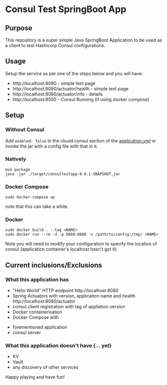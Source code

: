 # Consul Test SpringBoot App

## Purpose

This repository is a super simple Java SpringBoot Application to be used as a client to test Hashicorp Consul configurations.

## Usage

Setup the service as per one of the steps below and you will have:
 -  http://localhost:8080 - simple text page
 -  http://localhost:8080/actuator/health - simple text page
 -  http://localhost:8080/actuator/info - details 
 -  http://localhost:8500 - Consul Running (if using docker compose)

## Setup

### Without Consul

Add `enabled: false` in the clould.consul section of the [application.yml](./src/main/resources/application.yml) or invoke the jar with a config file with that in it.

### Natively

```
mvn package
java -jar ./target/consultestapp-0.0.1-SNAPSHOT.jar
```

### Docker Compose

```
sudo docker-compose up
```

note that this can take a while.

### Docker

```
sudo docker build . --tag <NAME>
sudo docker run --rm -d -p 8080:8080 -v /path/to/config:/tmp/ <NAME>
```

Note you will need to modify your configuration to specify the location of consul (application container's localhost hasn't got it)

## Current inclusions/Exclusions

### What this application has

* "Hello World" HTTP endpoint http://localhost:8080
* Spring Actuators with version, application name and health http://localhost:8080/actuator
* consul client registration with tag of appliation version
* Docker containerisation
* Docker Compose with 
 - forementioned application
 - consul server

### What this application doesn't have (... yet)
* KV
* Vault
* any discovery of other services

Happy playing and have fun!
